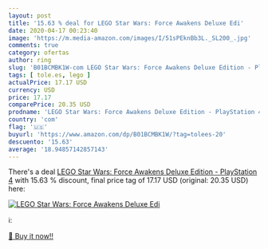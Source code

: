 ```yaml
---
layout: post
title: '15.63 % deal for LEGO Star Wars: Force Awakens Deluxe Edi'
date: 2020-04-17 00:23:40
image: 'https://m.media-amazon.com/images/I/51sPEknBb3L._SL200_.jpg'
comments: true
category: ofertas
author: ring
slug: 'B01BCMBK1W-com LEGO Star Wars: Force Awakens Deluxe Edition - PlayStation 4'
tags: [ tole.es, lego ]
actualPrice: 17.17 USD
currency: USD
price: 17.17
comparePrice: 20.35 USD
prodname: 'LEGO Star Wars: Force Awakens Deluxe Edition - PlayStation 4'
country: 'com'
flag: '🇺🇸'
buyurl: 'https://www.amazon.com/dp/B01BCMBK1W/?tag=tolees-20'
descuento: '15.63'
average: '18.94857142857143'
---
```


There's a deal [LEGO Star Wars: Force Awakens Deluxe Edition - PlayStation 4](https://www.amazon.com/dp/B01BCMBK1W/?tag=tolees-20)  with  15.63 % discount, final price tag of  17.17 USD (original: 20.35 USD) here:

[![LEGO Star Wars: Force Awakens Deluxe Edi](https://m.media-amazon.com/images/I/51sPEknBb3L._SL200_.jpg)](https://www.amazon.com/dp/B01BCMBK1W/?tag=tolees-20)

ℹ️:


[🛒 Buy it now!!](https://www.amazon.com/dp/B01BCMBK1W/?tag=tolees-20)

